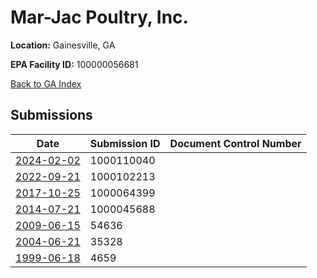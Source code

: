 # Mar-Jac Poultry, Inc.

**Location:** Gainesville, GA

**EPA Facility ID:** 100000056681

[Back to GA Index](../../index.md)

## Submissions

| Date | Submission ID | Document Control Number |
|------|--------------|-------------------------|
| [2024-02-02](submissions/1000110040.md) | 1000110040 |  |
| [2022-09-21](submissions/1000102213.md) | 1000102213 |  |
| [2017-10-25](submissions/1000064399.md) | 1000064399 |  |
| [2014-07-21](submissions/1000045688.md) | 1000045688 |  |
| [2009-06-15](submissions/54636.md) | 54636 |  |
| [2004-06-21](submissions/35328.md) | 35328 |  |
| [1999-06-18](submissions/4659.md) | 4659 |  |
